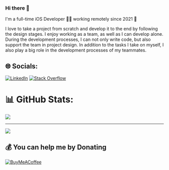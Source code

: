 ### Hi there 👋

<!--
**yilmazedis/yilmazedis** is a ✨ _special_ ✨ repository because its `README.md` (this file) appears on your GitHub profile.

Here are some ideas to get you started:

- 🔭 I’m currently working on ...
- 🌱 I’m currently learning ...
- 👯 I’m looking to collaborate on ...
- 🤔 I’m looking for help with ...
- 💬 Ask me about ...
- 📫 How to reach me: ...
- 😄 Pronouns: ...
- ⚡ Fun fact: ...
-->


I'm a full-time iOS Developer 👨&zwj;💻 working remotely since 2021 🚀

I love to take a project from scratch and develop it to the end by following the design stages. I enjoy working as a team, as well as I can develop alone.
During the development processes, I can not only write code, but also support the team in project design.
In addition to the tasks I take on myself, I also play a big role in the development processes of my teammates.



## 🌐 Socials:
[![LinkedIn](https://img.shields.io/badge/LinkedIn-%230077B5.svg?logo=linkedin&logoColor=white)](https://linkedin.com/in/yilmazedis) [![Stack Overflow](https://img.shields.io/badge/-Stackoverflow-FE7A16?logo=stack-overflow&logoColor=white)](https://stackoverflow.com/users/7657265) 

# 📊 GitHub Stats:
![](https://github-readme-streak-stats.herokuapp.com/?user=yilmazedis&theme=dark&hide_border=false)<br/>

---
[![](https://visitcount.itsvg.in/api?id=yilmazedis&icon=0&color=0)](https://visitcount.itsvg.in)

  ## 💰 You can help me by Donating
  [![BuyMeACoffee](https://img.shields.io/badge/Buy%20Me%20a%20Coffee-ffdd00?style=for-the-badge&logo=buy-me-a-coffee&logoColor=black)](https://buymeacoffee.com/yilmazedis) 

  
<!-- Proudly created with GPRM ( https://gprm.itsvg.in ) -->
